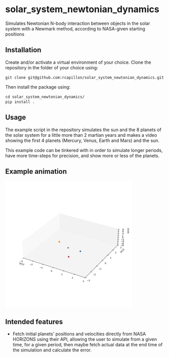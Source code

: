 # solar_system_newtonian_dynamics
Simulates Newtonian N-body interaction between objects in the solar system with a Newmark method, according to NASA-given starting positions

## Installation

Create and/or activate a virtual environment of your choice. Clone the repository in the folder of your choice using:
```
git clone git@github.com:rcapillon/solar_system_newtonian_dynamics.git
```
Then install the package using:
```
cd solar_system_newtonian_dynamics/
pip install .
```

## Usage
The example script in the repository simulates the sun and the 8 planets of the solar system for a little more than
2 martian years and makes a video showing the first 4 planets (Mercury, Venus, Earth and Mars) and the sun.

This example code can be tinkered with in order to simulate longer periods, have more time-steps for precision, 
and show more or less of the planets.

## Example animation
<img src="https://github.com/rcapillon/solar_system_newtonian_dynamics/blob/main/readme_files/2_mars_years.gif" width="400">

## Intended features
- Fetch initial planets' positions and velocities directly from NASA HORIZONS using their API, allowing the user to
simulate from a given time, for a given period, then maybe fetch actual data at the end time of the simulation and 
calculate the error.